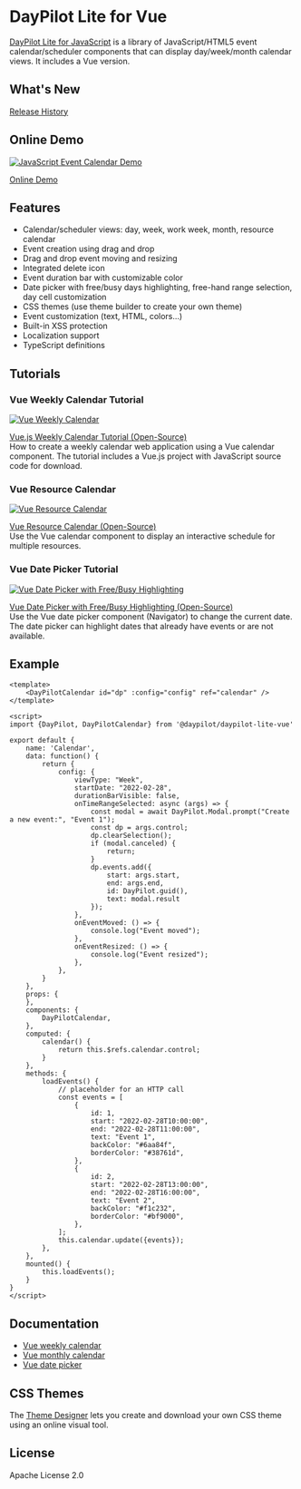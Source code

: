 # DayPilot Lite for Vue

[DayPilot Lite for JavaScript](https://javascript.daypilot.org/open-source/) is a library of JavaScript/HTML5 event calendar/scheduler components that can display day/week/month calendar views. It includes a Vue version.

## What's New

[Release History](https://javascript.daypilot.org/daypilot-lite-history/)

## Online Demo

[![JavaScript Event Calendar Demo](https://static.daypilot.org/npm/202207/javascript-html5-event-calendar-scheduler-drag-drop.png)](https://javascript.daypilot.org/demo/lite/)

[Online Demo](https://javascript.daypilot.org/demo/lite/)

## Features

* Calendar/scheduler views: day, week, work week, month, resource calendar
* Event creation using drag and drop
* Drag and drop event moving and resizing
* Integrated delete icon
* Event duration bar with customizable color
* Date picker with free/busy days highlighting, free-hand range selection, day cell customization
* CSS themes (use theme builder to create your own theme)
* Event customization (text, HTML, colors...)
* Built-in XSS protection
* Localization support
* TypeScript definitions

## Tutorials

### Vue Weekly Calendar Tutorial

[![Vue Weekly Calendar](https://static.daypilot.org/npm/202207/vue-weekly-calendar-tutorial.png)](https://code.daypilot.org/10748/vue-js-weekly-calendar-tutorial)

[Vue.js Weekly Calendar Tutorial (Open-Source)](https://code.daypilot.org/10748/vue-js-weekly-calendar-tutorial)  
How to create a weekly calendar web application using a Vue calendar component. The tutorial includes a Vue.js project with JavaScript source code for download.

### Vue Resource Calendar

[![Vue Resource Calendar](https://static.daypilot.org/npm/202207/vue-resource-calendar-tutorial.png)](https://code.daypilot.org/66224/vue-resource-calendar-open-source)

[Vue Resource Calendar (Open-Source)](https://code.daypilot.org/66224/vue-resource-calendar-open-source)  
Use the Vue calendar component to display an interactive schedule for multiple resources.

### Vue Date Picker Tutorial

[![Vue Date Picker with Free/Busy Highlighting](https://static.daypilot.org/npm/202207/vue-date-picker-free-busy.png)](https://code.daypilot.org/99014/vue-date-picker-with-free-busy-highlighting)

[Vue Date Picker with Free/Busy Highlighting (Open-Source)](https://code.daypilot.org/99014/vue-date-picker-with-free-busy-highlighting)  
Use the Vue date picker component (Navigator) to change the current date. The date picker can highlight dates that already have events or are not available.


## Example

```vue
<template>
    <DayPilotCalendar id="dp" :config="config" ref="calendar" />
</template>

<script>
import {DayPilot, DayPilotCalendar} from '@daypilot/daypilot-lite-vue'

export default {
    name: 'Calendar',
    data: function() {
        return {
            config: {
                viewType: "Week",
                startDate: "2022-02-28",
                durationBarVisible: false,
                onTimeRangeSelected: async (args) => {
                    const modal = await DayPilot.Modal.prompt("Create a new event:", "Event 1");
                    const dp = args.control;
                    dp.clearSelection();
                    if (modal.canceled) {
                        return;
                    }
                    dp.events.add({
                        start: args.start,
                        end: args.end,
                        id: DayPilot.guid(),
                        text: modal.result
                    });
                },
                onEventMoved: () => {
                    console.log("Event moved");
                },
                onEventResized: () => {
                    console.log("Event resized");
                },
            },
        }
    },
    props: {
    },
    components: {
        DayPilotCalendar,
    },
    computed: {
        calendar() {
            return this.$refs.calendar.control;
        }
    },
    methods: {
        loadEvents() {
            // placeholder for an HTTP call
            const events = [
                {
                    id: 1,
                    start: "2022-02-28T10:00:00",
                    end: "2022-02-28T11:00:00",
                    text: "Event 1",
                    backColor: "#6aa84f",
                    borderColor: "#38761d",
                },
                {
                    id: 2,
                    start: "2022-02-28T13:00:00",
                    end: "2022-02-28T16:00:00",
                    text: "Event 2",
                    backColor: "#f1c232",
                    borderColor: "#bf9000",
                },
            ];
            this.calendar.update({events});
        },
    },
    mounted() {
        this.loadEvents();
    }
}
</script>
```

## Documentation

* [Vue weekly calendar](https://doc.daypilot.org/calendar/vue-js/)
* [Vue monthly calendar](https://doc.daypilot.org/month/vue-js/)
* [Vue date picker](https://doc.daypilot.org/navigator/vue-js/)

## CSS Themes

The [Theme Designer](https://themes.daypilot.org/) lets you create and download your own CSS theme using an online visual tool.

## License

Apache License 2.0




